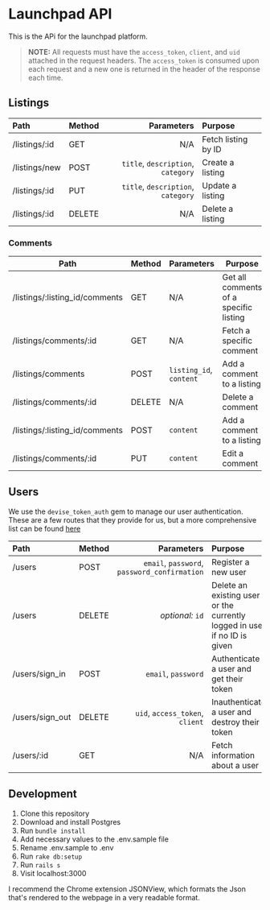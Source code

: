 # Launchpad API

This is the APi for the launchpad platform.

> __NOTE:__ All requests must have the `access_token`, `client`, and `uid` attached in the request headers. The `access_token` is consumed
> upon each request and a new one is returned in the header of the response each time.

## Listings

| Path          | Method        | Parameters                                                   | Purpose               |
|:------------- |:--------------| ------------------------------------------------------------:|:----------------------|
| /listings/:id | GET           | N/A                                                          | Fetch listing by ID   |
| /listings/new | POST          | `title`, `description`, `category`                           | Create a listing      |
| /listings/:id | PUT           | `title`, `description`, `category`                           | Update a listing      |
| /listings/:id | DELETE        | N/A                                                          | Delete a listing      |

### Comments
| Path                           | Method | Parameters              | Purpose                                |
|--------------------------------|--------|-------------------------|----------------------------------------|
| /listings/:listing_id/comments | GET    | N/A                     | Get all comments of a specific listing |
| /listings/comments/:id         | GET    | N/A                     | Fetch a specific comment               |
| /listings/comments             | POST   | `listing_id`, `content` | Add a comment to a listing             |
| /listings/comments/:id         | DELETE | N/A                     | Delete a comment                       |
| /listings/:listing_id/comments | POST   | `content`               | Add a comment to a listing             |
| /listings/comments/:id         | PUT    | `content`               | Edit a comment                         |

## Users

We use the `devise_token_auth` gem to manage our user authentication. These are a few routes that they provide for us, but a more
comprehensive list can be found [here](https://github.com/lynndylanhurley/devise_token_auth#usage-tldr)


| Path           | Method        | Parameters                                    | Purpose                                       |
|:---------------|:--------------| ---------------------------------------------:|:----------------------------------------------|
| /users         | POST          | `email`, `password`, `password_confirmation`  | Register a new user                           |
| /users         | DELETE        | _optional:_ `id`                              | Delete an existing user or the currently logged in user if no ID is given |
| /users/sign_in | POST          | `email`, `password`                           | Authenticate a user and get their token       |
| /users/sign_out| DELETE        | `uid`, `access_token`, `client`               | Inauthenticate a user and destroy their token |
| /users/:id     | GET           | N/A                                           | Fetch information about a user                |

## Development

1) Clone this repository
2) Download and install Postgres
3) Run `bundle install`
4) Add necessary values to the .env.sample file
5) Rename .env.sample to .env
6) Run `rake db:setup`
7) Run `rails s`
8) Visit localhost:3000

I recommend the Chrome extension JSONView, which formats the Json that's rendered to the webpage in a very readable format.
